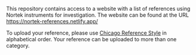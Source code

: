 This repository contains access to a website with a list of references using Nortek instruments for investigation. The website can be found at the URL https://nortek-references.netlify.app/ 

To upload your reference, please use [Chicago Reference Style](https://www.chicagomanualofstyle.org/tools_citationguide.html) in alphabetical order. Your reference can be uploaded to more than one category.
